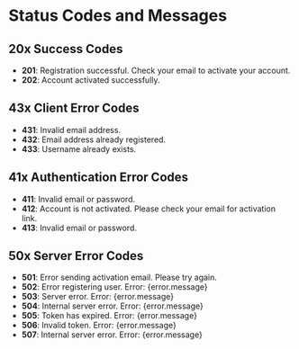 Status Codes and Messages
=======
## 20x Success Codes

- **201**: Registration successful. Check your email to activate your account.
- **202**: Account activated successfully.

## 43x Client Error Codes

- **431**: Invalid email address.
- **432**: Email address already registered.
- **433**: Username already exists.

## 41x Authentication Error Codes

- **411**: Invalid email or password.
- **412**: Account is not activated. Please check your email for activation link.
- **413**: Invalid email or password.

## 50x Server Error Codes

- **501**: Error sending activation email. Please try again.
- **502**: Error registering user. Error: {error.message}
- **503**: Server error. Error: {error.message}
- **504**: Internal server error. Error: {error.message}
- **505**: Token has expired. Error: {error.message}
- **506**: Invalid token. Error: {error.message}
- **507**: Internal server error. Error: {error.message}
